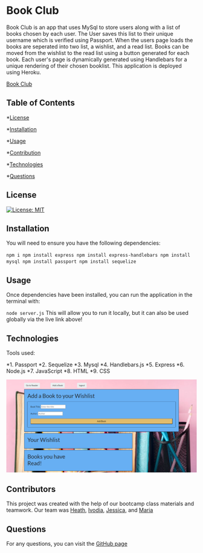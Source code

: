 # Book Club


Book Club is an app that uses MySql to store users along with a list of books chosen by each user. The User saves this list to their unique username which is verified using Passport. When the users page loads the books are seperated into two list, a wishlist, and a read list. Books can be moved from the wishlist to the read list using a button generated for each book. Each user's page is dynamically generated using Handlebars for a unique rendering of their chosen booklist. This application is deployed using Heroku.

[Book Club](https://stormy-badlands-74908.herokuapp.com/)

 ## Table of Contents

  *[License](#license)

  *[Installation](#installation)

  *[Usage](#usage)

  *[Contribution](#contribution)

  *[Technologies](#technologies)

  *[Questions](#questions)

## License

[![License: MIT](https://img.shields.io/badge/License-MIT-yellow?style=plastic.svg)](https://opensource.org/licenses/MIT)

## Installation

You will need to ensure you have the following dependencies:


`
npm i
npm install express
npm install express-handlebars
npm install mysql
npm install passport
npm install sequelize
`
## Usage

Once dependencies have been installed, you can run the application in the terminal with:

`
node server.js
`
This will allow you to run it locally, but it can also be used globally via the live link above!

## Technologies

Tools used:

*1. Passport
*2. Sequelize
*3. Mysql
*4. Handlebars.js
*5. Express
*6. Node.js
*7. JavaScript
*8. HTML
*9. CSS

![Book-Club-Screenshot](./public/img/screen-book-club.png)

## Contributors

This project was created with the help of our bootcamp class materials and teamwork. Our team was [Heath](mailto:heathw2444@yahoo.com), [Ivodia](mailto:ivodiainjoh@gmail.com), [Jessica](mailto:deck.jessica@gmail.com), and [Maria](mailto:mariaortegapb@gmail.com)

## Questions

For any questions, you can visit the [GitHub page](https://github.com/deck-jessica/book-club)